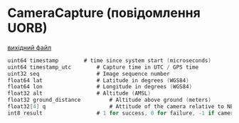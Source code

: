# CameraCapture (повідомлення UORB)



[вихідний файл](https://github.com/PX4/PX4-Autopilot/blob/main/msg/CameraCapture.msg)

```c
uint64 timestamp        # time since system start (microseconds)
uint64 timestamp_utc        # Capture time in UTC / GPS time
uint32 seq                  # Image sequence number
float64 lat                 # Latitude in degrees (WGS84)
float64 lon                 # Longitude in degrees (WGS84)
float32 alt                 # Altitude (AMSL)
float32 ground_distance         # Altitude above ground (meters)
float32[4] q                    # Attitude of the camera relative to NED earth-fixed frame when using a gimbal, otherwise vehicle attitude
int8 result                 # 1 for success, 0 for failure, -1 if camera does not provide feedback

```
